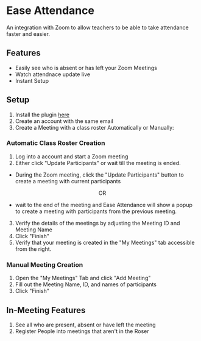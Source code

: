 # Ease Attendance
An integration with Zoom to allow teachers to be able to take attendance faster and easier.

## Features

* Easily see who is absent or has left your Zoom Meetings
* Watch attendnace update live
* Instant Setup

## Setup

1. Install the plugin [here](https://zoom.us/oauth/authorize?response_type=code&client_id=jr7r46eTRvyF0CPmGFBGGA&redirect_uri=https://www.easeattendance.com/authorize)
2. Create an account with the same email 
3. Create a Meeting with a class roster Automatically or Manually:

### Automatic Class Roster Creation

1. Log into a account and start a Zoom meeting
2. Either click "Update Participants" or wait till the meeting is ended.
* During the Zoom meeting, click the "Update Participants" button to create a meeting with current participants
<p align="center">
OR
</p>

* wait to the end of the meeting and Ease Attendance will show a popup to create a meeting with participants from the previous meeting.
3. Verify the details of the meetings by adjusting the Meeting ID and Meeting Name
4. Click "Finish"
5. Verify that your meeting is created in the "My Meetings" tab accessible from the right.

### Manual Meeting Creation

1. Open the "My Meetings" Tab and click "Add Meeting"
2. Fill out the Meeting Name, ID, and names of participants
3. Click "Finish"

## In-Meeting Features

1. See all who are present, absent or have left the meeting
2. Register People into meetings that aren't in the Roser
